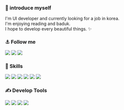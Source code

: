 ### 👋 introduce myself
<p>
   I'm UI developer and currently looking for a job in korea.<br> 
   I'm enjoying reading and baduk.<br>
   I hope to develop every beautiful things. ✨
</p>

### ⚓ Follow me
<p>
  <a href="mailto:hcs1105@gmail.com" target="_blank"><img src="https://img.shields.io/badge/hcs1105@gmail.com-EA4335?style=flat-round&logo=Gmail&logoColor=white"></a>
  <a href="https://www.linkedin.com/in/hcs1105" target="_blank"><img src="https://img.shields.io/badge/hcs1105-0A66C2?style=flat-round&logo=Linkedin&logoColor=white"></a>
  <a href="https://www.facebook.com/changsu.han.18" target="_blank"><img src="https://img.shields.io/badge/hcs1105-00f?style=flat-square&logo=facebook&logoColor=white"></a>
</p>

### 💪 Skills
<p>
  <img src="https://img.shields.io/badge/html5-3ddc84?style=flat-round&logo=html5&logoColor=fff">
  <img src="https://img.shields.io/badge/css3-000?style=flat-round&logo=css3&logoColor=fff">
  <img src="https://img.shields.io/badge/EcmaScript-0f0?style=flat-round&logo=javascript&logoColor=fff">
  <img src="https://img.shields.io/badge/React-02569B?style=flat-round&logo=React&logoColor=fff">
  <img src="https://img.shields.io/badge/Node.js-393?style=flat-round&logo=Node.js&logoColor=fff">
  <img src="https://img.shields.io/badge/TypeScript-3178C6?style=flat-round&logo=TypeScript&logoColor=fff">
</p>

### ✍️ Develop Tools
<p>
  <img src="https://img.shields.io/badge/Git-f05032?style=flat-round&logo=Git&logoColor=fff">
  <img src="https://img.shields.io/badge/SourceTree-00f?style=flat-round&logo=sourcetree&logoColor=fff">
  <img src="https://img.shields.io/badge/Visual Studio Code-f05032?style=flat-round&logo=visualstudiocode&logoColor=fff">
  <img src="https://img.shields.io/badge/Eclipse-00f?style=flat-round&logo=eclipse&logoColor=fff">
</p>

<!--
**hcs1105/hcs1105** is a ✨ _special_ ✨ repository because its `README.md` (this file) appears on your GitHub profile.

Here are some ideas to get you started:

- 🔭 I’m currently working on ...
- 🌱 I’m currently learning ...
- 👯 I’m looking to collaborate on ...
- 🤔 I’m looking for help with ...
- 💬 Ask me about ...
- 📫 How to reach me: ...
- 😄 Pronouns: ...
- ⚡ Fun fact: ...
-->
